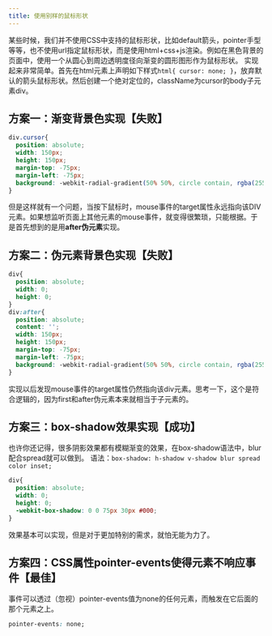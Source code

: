 ```yaml
---
title: 使用别样的鼠标形状
---
```


某些时候，我们并不使用CSS中支持的鼠标形状，比如default箭头，pointer手型等等，也不使用url指定鼠标形状，而是使用html+css+js渲染。例如在黑色背景的页面中，使用一个从圆心到周边透明度径向渐变的圆形图形作为鼠标形状。
实现起来非常简单。首先在html元素上声明如下样式`html{ cursor: none; }`，放弃默认的箭头鼠标形状。然后创建一个绝对定位的，className为cursor的body子元素div。
## 方案一：渐变背景色实现【失败】
```css
div.cursor{
  position: absolute;
  width: 150px;
  height: 150px;
  margin-top: -75px;
  margin-left: -75px;
  background: -webkit-radial-gradient(50% 50%, circle contain, rgba(255, 255, 255, 1.0), rgba(255, 255, 255, 0));
}
```
但是这样就有一个问题，当按下鼠标时，mouse事件的target属性永远指向该DIV元素。如果想监听页面上其他元素的mouse事件，就变得很繁琐，只能根据。于是首先想到的是用**after伪元素**实现。
## 方案二：伪元素背景色实现【失败】

```css
div{
  position: absolute;
  width: 0;
  height: 0;
}
div:after{
  position: absolute;
  content: '';
  width: 150px;
  height: 150px;
  margin-top: -75px;
  margin-left: -75px;
  background: -webkit-radial-gradient(50% 50%, circle contain, rgba(255, 255, 255, 1.0), rgba(255, 255, 255, 0));
}
```
实现以后发现mouse事件的target属性仍然指向该div元素。思考一下，这个是符合逻辑的，因为first和after伪元素本来就相当于子元素的。
## 方案三：box-shadow效果实现【成功】
也许你还记得，很多阴影效果都有模糊渐变的效果，在box-shadow语法中，blur配合spread就可以做到。
语法：`box-shadow: h-shadow v-shadow blur spread color inset;`
```css
div{
  position: absolute;
  width: 0;
  height: 0;
  -webkit-box-shadow: 0 0 75px 30px #000;
}
```
效果基本可以实现，但是对于更加特别的需求，就怕无能为力了。
## 方案四：CSS属性pointer-events使得元素不响应事件【最佳】
事件可以透过（忽视）pointer-events值为none的任何元素，而触发在它后面的那个元素之上。
```css
pointer-events: none;
```
